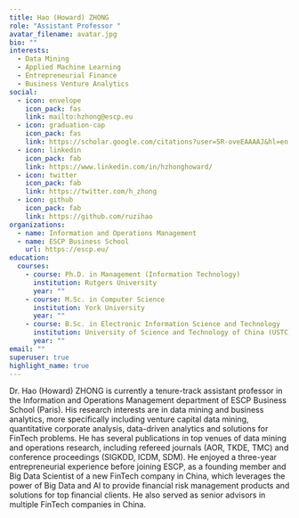 ```yaml
---
title: Hao (Howard) ZHONG
role: "Assistant Professor "
avatar_filename: avatar.jpg
bio: ""
interests:
  - Data Mining
  - Applied Machine Learning
  - Entrepreneurial Finance
  - Business Venture Analytics
social:
  - icon: envelope
    icon_pack: fas
    link: mailto:hzhong@escp.eu
  - icon: graduation-cap
    icon_pack: fas
    link: https://scholar.google.com/citations?user=5R-oveEAAAAJ&hl=en
  - icon: linkedin
    icon_pack: fab
    link: https://www.linkedin.com/in/hzhonghoward/
  - icon: twitter
    icon_pack: fab
    link: https://twitter.com/h_zhong
  - icon: github
    icon_pack: fab
    link: https://github.com/ruzihao
organizations:
  - name: Information and Operations Management
  - name: ESCP Business School
    url: https://escp.eu/
education:
  courses:
    - course: Ph.D. in Management (Information Technology)
      institution: Rutgers University
      year: ""
    - course: M.Sc. in Computer Science
      institution: York University
      year: ""
    - course: B.Sc. in Electronic Information Science and Technology
      institution: University of Science and Technology of China (USTC)
      year: ""
email: ""
superuser: true
highlight_name: true
---
```


Dr. Hao (Howard) ZHONG is currently a tenure-track assistant professor in the Information and Operations Management department of ESCP Business School (Paris). His research interests are in data mining and business analytics, more specifically including venture capital data mining, quantitative corporate analysis, data-driven analytics and solutions for FinTech problems. He has several publications in top venues of data mining and operations research, including refereed journals (AOR, TKDE, TMC) and conference proceedings (SIGKDD, ICDM, SDM). He enjoyed a three-year entrepreneurial experience before joining ESCP, as a founding member and Big Data Scientist of a new FinTech company in China, which leverages the power of Big Data and AI to provide financial risk management products and solutions for top financial clients. He also served as senior advisors in multiple FinTech companies in China.

<!-- {{< icon name="download" pack="fas" >}} Download my {{< staticref "uploads/demo_resume.pdf" "newtab" >}}resumé{{< /staticref >}}. -->
